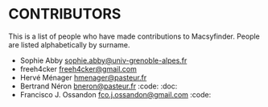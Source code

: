 CONTRIBUTORS
============

This is a list of people who have made contributions to Macsyfinder.
People are listed alphabetically by surname.

* Sophie Abby <sophie.abby@univ-grenoble-alpes.fr>
* freeh4cker <freeh4cker@gmail.com>
* Hervé Ménager <hmenager@pasteur.fr>
* Bertrand Néron <bneron@pasteur.fr> :code: :doc:
* Francisco J. Ossandon <fco.j.ossandon@gmail.com> :code:
